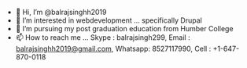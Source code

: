 - 👋 Hi, I’m @balrajsinghh2019
- 👀 I’m interested in webdevelopment ... specifically Drupal
- 🌱 I’m pursuing my post graduation education from Humber College
- 📫 How to reach me ... Skype : balrajsingh299, Email : balrajsinghh2019@gmail.com, Whatsapp: 8527117990, Cell : +1-647-870-0118

<!---
balrajsinghh2019/balrajsinghh2019 is a ✨ special ✨ repository because its `README.md` (this file) appears on your GitHub profile.
You can click the Preview link to take a look at your changes.
--->
